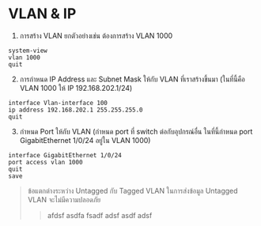 # VLAN & IP

1. การสร้าง VLAN ยกตัวอย่างเช่น ต้องการสร้าง VLAN 1000
~~~
system-view
vlan 1000
quit
~~~
2. การกำหนด IP Address และ Subnet Mask ให้กับ VLAN ที่เราสร้างขึ้นมา (ในที่นี้คือ VLAN 1000 ให้ IP 192.168.202.1/24)
~~~
interface Vlan-interface 100
ip address 192.168.202.1 255.255.255.0
quit
~~~
3. กำหนด Port ให้กับ VLAN (กำหนด port ที่ switch ต่อกับอุปกรณ์อื่น ในที่นี้กำหนด port GigabitEthernet 1/0/24 อยู่ใน VLAN 1000)
~~~
interface GigabitEthernet 1/0/24
port access vlan 1000
quit
save
~~~
> ข้อแตกต่างระหว่าง Untagged กับ Tagged VLAN
> ในการส่งข้อมูล Untagged VLAN จะไม่มีความปลอดภัย
> > afdsf
> asdfa
> fsadf
> adsf
> asdf
> adsf
